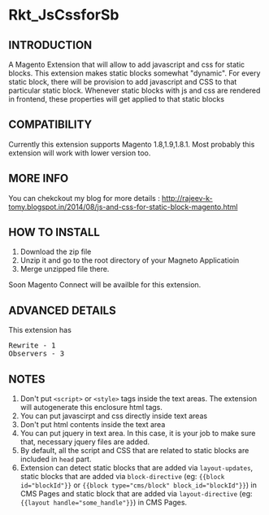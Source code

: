 Rkt_JsCssforSb
================================

INTRODUCTION
------------
A Magento Extension that will allow to add javascript and css for static blocks. This extension makes static blocks somewhat "dynamic". For every static block, there will be provision to add javascript and CSS to that particular static block. Whenever static blocks with js and css are rendered in frontend, these properties will get applied  to that static blocks

COMPATIBILITY
---------------

Currently this extension supports Magento 1.8,1.9,1.8.1. Most probably this extension  will work with lower version too.


MORE INFO
--------

You can chekckout my blog for more details : http://rajeev-k-tomy.blogspot.in/2014/08/js-and-css-for-static-block-magento.html

HOW TO INSTALL
---------------
1. Download the zip file
2. Unzip it and go to the root directory of your Magneto Applicatioin
3. Merge unzipped file there.

Soon Magento Connect will be availble for this extension.

ADVANCED DETAILS
------------------

This extension has
<pre>
Rewrite - 1
Observers - 3
</pre>


NOTES
------

1. Don't put `<script>` or `<style>` tags inside the text areas. The extension will autogenerate this enclosure html tags.
2. You can put javascirpt and css directly inside text areas
3. Don't put html contents inside the text area
4. You can put jquery in text area. In this case, it is your job to make sure that, necessary jquery files are added.
5. By default, all the script and CSS that are related to static blocks are included in `head` part.
6. Extension can detect static blocks that are added via `layout-updates`, static blocks that are added via `block-directive` (eg: `{{block id="blockId"}}` or `{{block type="cms/block" block_id="blockId"}}`) in CMS Pages and static block that are added via `layout-directive` (eg: `{{layout handle="some_handle"}}`) in CMS Pages.
